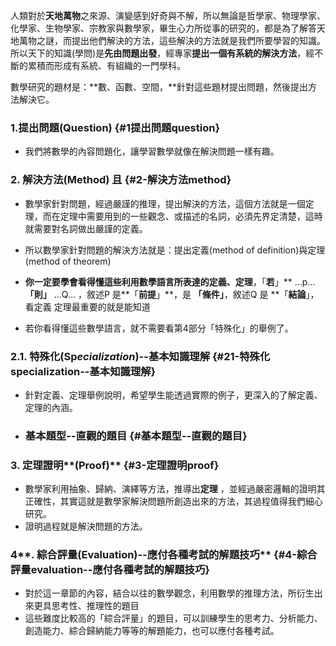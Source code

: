 人類對於**天地萬物**之來源、演變感到好奇與不解，所以無論是哲學家、物理學家、化學家、生物學家、宗教家與數學家，畢生心力所從事的研究的，都是為了解答天地萬物之謎，而提出他們解決的方法，這些解決的方法就是我們所要學習的知識。所以天下的知識\(學問\)是**先由問題出發**，經專家**提出一個有系統的解決方法**，經不斷的累積而形成有系統、有組織的一門學科。

數學研究的題材是：**數、函數、空間，**針對這些題材提出問題，然後提出方法解決它。

### 1.提出問題\(Question\) {#1提出問題question}

* 我們將數學的內容問題化，讓學習數學就像在解決問題一樣有趣。

### 2. 解決方法\(Method\) 且 {#2-解決方法method}

* 數學家針對問題，經過嚴謹的推理，提出解決的方法，這個方法就是一個定理，而在定理中需要用到的一些觀念、或描述的名詞，必須先界定清楚，這時就需要對名詞做出嚴謹的定義。
* 所以數學家針對問題的解決方法就是：提出定義\(method of definition\)與定理\(method of theorem\)
* **你一定要學會看得懂這些利用數學語言所表達的定義、定理**，「**若**」** …p… **「**則**」** …Q… ，敘述P 是**「**前提**」**，是 **「**條件**」**，敘述Q 是 **「**結論**」，看定義 定理最重要的就是能知道

* 若你看得懂這些數學語言，就不需要看第4部分「特殊化」的舉例了。

### 2.1. **特殊化\(Sp**_**ecialization**_**\)--基本知識理解** {#21-特殊化specialization--基本知識理解}

* 針對定義、定理舉例說明，希望學生能透過實際的例子，更深入的了解定義、定理的內涵。
* ### 基本題型--直觀的題目 {#基本題型--直觀的題目}

### 3. 定理證明**\(Proof\)** {#3-定理證明proof}

* 數學家利用抽象、歸納、演繹等方法，推導出**定理**
  ，並經過嚴密邏輯的證明其正確性，其實這就是數學家解決問題所創造出來的方法，其過程值得我們細心研究。
* 證明過程就是解決問題的方法。

### 4**. 綜合評量\(Evaluation\)--應付各種考試的解題技巧** {#4-綜合評量evaluation--應付各種考試的解題技巧}

* 對於這一章節的內容，結合以往的數學觀念，利用數學的推理方法，所衍生出來更具思考性、推理性的題目
* 這些難度比較高的「綜合評量」的題目，可以訓練學生的思考力、分析能力、創造能力、綜合歸納能力等等的解題能力，也可以應付各種考試。



